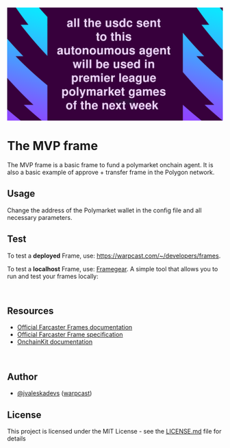 <p align="center">
  <picture>
    <source media="(prefers-color-scheme: dark)" srcset="https://github.com/jvaleskadevs/mvp-frame/blob/main/public/all_usdc_sent.png">
    <img alt="Frame Intro" src="https://github.com/jvaleskadevs/mvp-frame/blob/main/public/all_usdc_sent.png" width="auto">
  </picture>
</p>

# The MVP frame

The MVP frame is a basic frame to fund a polymarket onchain agent.
It is also a basic example of approve + transfer frame in the Polygon network.

## Usage

Change the address of the Polymarket wallet in the config file and all necessary parameters.

## Test

To test a **deployed** Frame, use: https://warpcast.com/~/developers/frames.

To test a **localhost** Frame, use: [Framegear](https://onchainkit.xyz/frame/framegear).
A simple tool that allows you to run and test your frames locally:


<br />

## Resources

- [Official Farcaster Frames documentation](https://docs.farcaster.xyz/learn/what-is-farcaster/frames)
- [Official Farcaster Frame specification](https://docs.farcaster.xyz/reference/frames/spec)
- [OnchainKit documentation](https://onchainkit.xyz)

<br />

## Author

- [@jvaleskadevs](https://github.com/jvaleskadevs.png) ([warpcast](https://warpcast.com/jvaleska.eth))

## License

This project is licensed under the MIT License - see the [LICENSE.md](LICENSE.md) file for details
